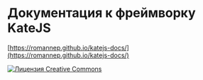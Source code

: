 # Документация к фреймворку KateJS 

[https://romannep.github.io/katejs-docs/](https://romannep.github.io/katejs-docs/)

<a rel="license" href="http://creativecommons.org/licenses/by/4.0/"><img alt="Лицензия Creative Commons" style="border-width:0" src="https://i.creativecommons.org/l/by/4.0/88x31.png" /></a>

